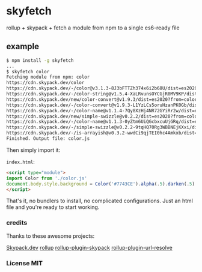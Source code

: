 # skyfetch

rollup + skypack + fetch a module from npm to a single es6-ready file

## example

```sh
$ npm install -g skyfetch
...
$ skyfetch color
Fetching module from npm: color
https://cdn.skypack.dev/color
https://cdn.skypack.dev/-/color@v3.1.3-8J3bFTTZh374x6i2b68U/dist=es2020/color.js
https://cdn.skypack.dev/-/color-string@v1.5.4-XaLRvunsOYCGjR0MV9KP/dist=es2020/color-string.js
https://cdn.skypack.dev/new/color-convert@v1.9.3/dist=es2020?from=color
https://cdn.skypack.dev/-/color-convert@v1.9.3-L1YzLCs5oruHzanPK0Gb/dist=es2020/color-convert.js
https://cdn.skypack.dev/-/color-name@v1.1.4-7Qy8XzHj4NR72GYiRr2w/dist=es2020/color-name.js
https://cdn.skypack.dev/new/simple-swizzle@v0.2.2/dist=es2020?from=color-string
https://cdn.skypack.dev/-/color-name@v1.1.3-0yZtm6UiQGcbxcuUjGRq/dist=es2020/color-name.js
https://cdn.skypack.dev/-/simple-swizzle@v0.2.2-9tqHQ70Rg3WBBNEjKXxi/dist=es2020/simple-swizzle.js
https://cdn.skypack.dev/-/is-arrayish@v0.3.2-wwdCi9qjTEI0hc4Amkxb/dist=es2020/is-arrayish.js
Finished. Output file: color.js
```

Then simply import it:

`index.html`:

```html
<script type="module">
import Color from './color.js'
document.body.style.background = Color('#7743CE').alpha(.5).darken(.5).string()
</script>
```

That's it, no bundlers to install, no complicated configurations. Just an html file and you're ready to start working.

### credits

Thanks to these awesome projects:

[Skypack.dev](https://www.skypack.dev/)
[rollup](https://rollupjs.org/)
[rollup-plugin-skypack](https://github.com/yj01jung/rollup-plugin-skypack)
[rollup-plugin-url-resolve](https://github.com/mjackson/rollup-plugin-url-resolve)

### License MIT
